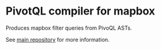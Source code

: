 # PivotQL compiler for mapbox

Produces mapbox filter queries from PivoQL ASTs.

See [main repository](https://github.com/jrmi/pivotql/) for more information.
